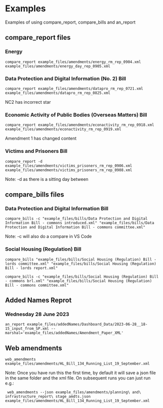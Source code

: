 # Examples

Examples of using compare_report, compare_bills and an_report

## compare_report files

### Energy

```shell
compare_report example_files/amendments/energy_rm_rep_0904.xml example_files/amendments/energy_day_rep_0905.xml
```

### Data Protection and Digital Information (No. 2) Bill

```shell
compare_report example_files/amendments/datapro_rm_rep_0721.xml example_files/amendments/datapro_rm_rep_0825.xml
```
NC2 has incorrect star

### Economic Activity of Public Bodies (Overseas Matters) Bill

```shell
compare_report example_files/amendments/econactivity_rm_rep_0918.xml example_files/amendments/econactivity_rm_rep_0919.xml
```
Amendment 1 has changed content


### Victims and Prisoners Bill

```shell
compare_report -d example_files/amendments/victims_prisoners_rm_rep_0906.xml example_files/amendments/victims_prisoners_rm_rep_0908.xml
```
Note: -d as there is a sitting day between

## compare_bills files

### Data Protection and Digital Information Bill

```shell
compare_bills -c "example_files/bills/Data Protection and Digital Information Bill - commons introduced.xml" "example_files/bills/Data Protection and Digital Information Bill - commons committee.xml"
```
Note: -c will also do a compare in VS Code

### Social Housing (Regulation) Bill

```shell
compare_bills "example_files/bills/Social Housing (Regulation) Bill - lords committee.xml" "example_files/bills/Social Housing (Regulation) Bill - lords report.xml"
```

```shell
compare_bills -c "example_files/bills/Social Housing (Regulation) Bill - commons brl.xml" "example_files/bills/Social Housing (Regulation) Bill - commons committee.xml"
```


## Added Names Reprot


### Wednesday 28 June 2023

```shell
an_report example_files/addedNames/Dashboard_Data/2023-06-28__18-15_input_from_SP.xml --marshal='example_files/addedNames/Amendment_Paper_XML'
```


## Web amendments

```shell
web_amendments example_files/amendments/HL_Bill_134_Running_List_19_September.xml
```

Note: Once you have run this the first time, by default it will save a json file in the same folder and the xml file. On subsequent runs you can just run e.g.:

```shell
 web_amendments --json example_files/amendments/planning\ and\ infrastructure_report\ stage_amdts.json example_files/amendments/HL_Bill_134_Running_List_19_September.xml
 ```
